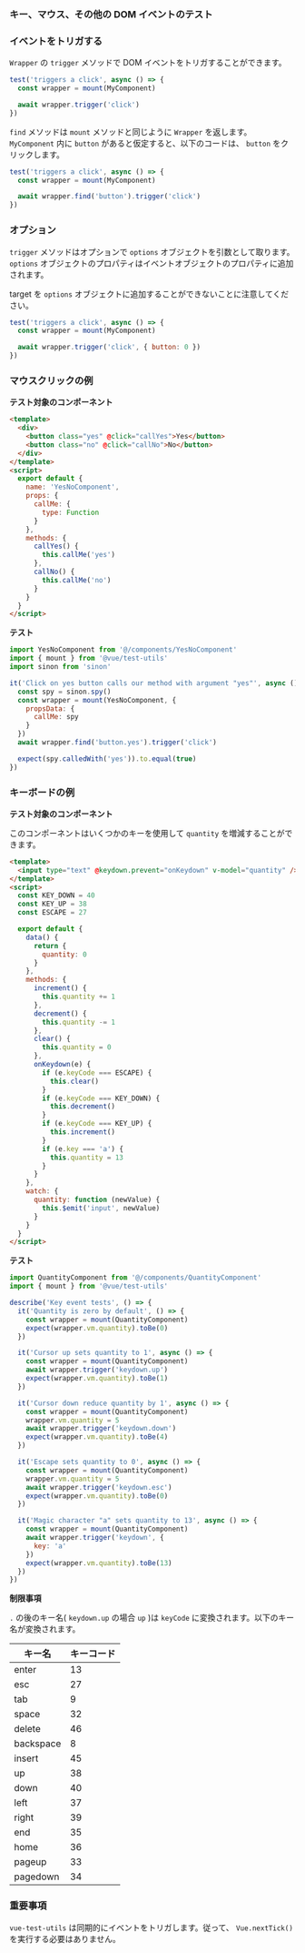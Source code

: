 ### キー、マウス、その他の DOM イベントのテスト

### イベントをトリガする

`Wrapper` の `trigger` メソッドで DOM イベントをトリガすることができます。

```js
test('triggers a click', async () => {
  const wrapper = mount(MyComponent)

  await wrapper.trigger('click')
})
```

`find` メソッドは `mount` メソッドと同じように `Wrapper` を返します。 `MyComponent` 内に `button` があると仮定すると、以下のコードは、 `button` をクリックします。

```js
test('triggers a click', async () => {
  const wrapper = mount(MyComponent)

  await wrapper.find('button').trigger('click')
})
```

### オプション

`trigger` メソッドはオプションで `options` オブジェクトを引数として取ります。`options` オブジェクトのプロパティはイベントオブジェクトのプロパティに追加されます。

target を `options` オブジェクトに追加することができないことに注意してください。

```js
test('triggers a click', async () => {
  const wrapper = mount(MyComponent)

  await wrapper.trigger('click', { button: 0 })
})
```

### マウスクリックの例

**テスト対象のコンポーネント**

```html
<template>
  <div>
    <button class="yes" @click="callYes">Yes</button>
    <button class="no" @click="callNo">No</button>
  </div>
</template>
<script>
  export default {
    name: 'YesNoComponent',
    props: {
      callMe: {
        type: Function
      }
    },
    methods: {
      callYes() {
        this.callMe('yes')
      },
      callNo() {
        this.callMe('no')
      }
    }
  }
</script>
```

**テスト**

```js
import YesNoComponent from '@/components/YesNoComponent'
import { mount } from '@vue/test-utils'
import sinon from 'sinon'

it('Click on yes button calls our method with argument "yes"', async () => {
  const spy = sinon.spy()
  const wrapper = mount(YesNoComponent, {
    propsData: {
      callMe: spy
    }
  })
  await wrapper.find('button.yes').trigger('click')

  expect(spy.calledWith('yes')).to.equal(true)
})
```

### キーボードの例

**テスト対象のコンポーネント**

このコンポーネントはいくつかのキーを使用して `quantity` を増減することができます。

```html
<template>
  <input type="text" @keydown.prevent="onKeydown" v-model="quantity" />
</template>
<script>
  const KEY_DOWN = 40
  const KEY_UP = 38
  const ESCAPE = 27

  export default {
    data() {
      return {
        quantity: 0
      }
    },
    methods: {
      increment() {
        this.quantity += 1
      },
      decrement() {
        this.quantity -= 1
      },
      clear() {
        this.quantity = 0
      },
      onKeydown(e) {
        if (e.keyCode === ESCAPE) {
          this.clear()
        }
        if (e.keyCode === KEY_DOWN) {
          this.decrement()
        }
        if (e.keyCode === KEY_UP) {
          this.increment()
        }
        if (e.key === 'a') {
          this.quantity = 13
        }
      }
    },
    watch: {
      quantity: function (newValue) {
        this.$emit('input', newValue)
      }
    }
  }
</script>
```

**テスト**

```js
import QuantityComponent from '@/components/QuantityComponent'
import { mount } from '@vue/test-utils'

describe('Key event tests', () => {
  it('Quantity is zero by default', () => {
    const wrapper = mount(QuantityComponent)
    expect(wrapper.vm.quantity).toBe(0)
  })

  it('Cursor up sets quantity to 1', async () => {
    const wrapper = mount(QuantityComponent)
    await wrapper.trigger('keydown.up')
    expect(wrapper.vm.quantity).toBe(1)
  })

  it('Cursor down reduce quantity by 1', async () => {
    const wrapper = mount(QuantityComponent)
    wrapper.vm.quantity = 5
    await wrapper.trigger('keydown.down')
    expect(wrapper.vm.quantity).toBe(4)
  })

  it('Escape sets quantity to 0', async () => {
    const wrapper = mount(QuantityComponent)
    wrapper.vm.quantity = 5
    await wrapper.trigger('keydown.esc')
    expect(wrapper.vm.quantity).toBe(0)
  })

  it('Magic character "a" sets quantity to 13', async () => {
    const wrapper = mount(QuantityComponent)
    await wrapper.trigger('keydown', {
      key: 'a'
    })
    expect(wrapper.vm.quantity).toBe(13)
  })
})
```

**制限事項**

`.` の後のキー名( `keydown.up` の場合 `up` )は `keyCode` に変換されます。以下のキー名が変換されます。

| キー名    | キーコード |
| --------- | ---------- |
| enter     | 13         |
| esc       | 27         |
| tab       | 9          |
| space     | 32         |
| delete    | 46         |
| backspace | 8          |
| insert    | 45         |
| up        | 38         |
| down      | 40         |
| left      | 37         |
| right     | 39         |
| end       | 35         |
| home      | 36         |
| pageup    | 33         |
| pagedown  | 34         |

### 重要事項

`vue-test-utils` は同期的にイベントをトリガします。従って、 `Vue.nextTick()` を実行する必要はありません。
